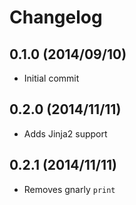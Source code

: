 Changelog
=========

0.1.0 (2014/09/10)
------------------

 - Initial commit


0.2.0 (2014/11/11)
------------------

 - Adds Jinja2 support

0.2.1 (2014/11/11)
------------------

 - Removes gnarly `print`

